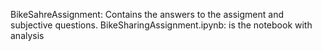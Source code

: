 BikeSahreAssignment: Contains the answers to the assigment and subjective questions.
BikeSharingAssignment.ipynb: is the notebook with analysis
